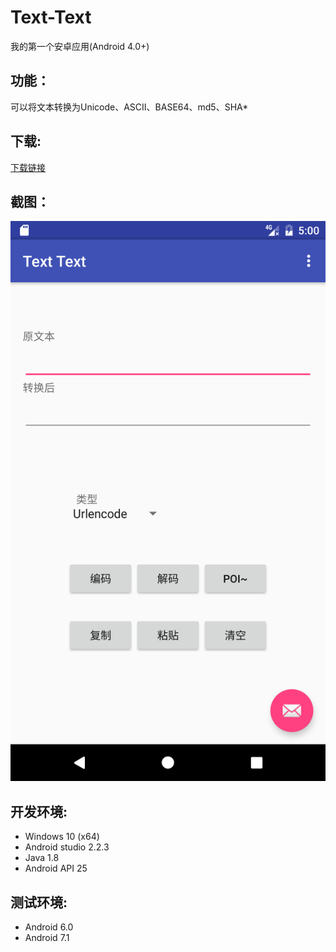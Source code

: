 # Text-Text
我的第一个安卓应用(Android 4.0+)

## 功能：
可以将文本转换为Unicode、ASCII、BASE64、md5、SHA*
## 下载:
[下载链接](https://github.com/zhihaofans/Text-Text/releases/latest)
## 截图：
![](https://github.com/zhihaofans/Text-Text/raw/master/image/Screenshot.png)
## 开发环境:
- Windows 10 (x64)
- Android studio 2.2.3
- Java 1.8
- Android API 25


## 测试环境:
- Android 6.0
- Android 7.1